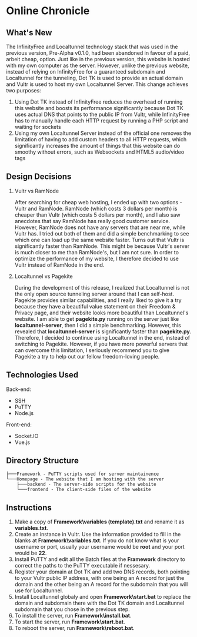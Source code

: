 # Online Chronicle

## What's New

The InfinityFree and Localtunnel technology stack that was used in the previous version, Pre-Alpha v0.1.0, had been abandoned in favour of a paid, arbeit cheap, option. Just like in the previous version, this website is hosted with my own computer as the server. However, unlike the previous website, instead of relying on InfinityFree for a guaranteed subdomain and Localtunnel for the tunneling, Dot TK is used to provide an actual domain and Vultr is used to host my own Localtunnel Server. This change achieves two purposes: 

1. Using Dot TK instead of InfinityFree reduces the overhead of running this website and boosts its performance significantly because Dot TK uses actual DNS that points to the public IP from Vultr, while InfinityFree has to manually handle each HTTP request by running a PHP script and waiting for sockets
2. Using my own Localtunnel Server instead of the official one removes the limitation of having to add custom headers to all HTTP requests, which significantly increases the amount of things that this website can do smoothy without errors, such as Websockets and HTML5 audio/video tags

## Design Decisions

1. Vultr vs RamNode

	After searching for cheap web hosting, I ended up with two options - Vultr and RamNode. RamNode (which costs 3 dollars per month) is cheaper than Vultr (which costs 5 dollars per month), and I also saw anecdotes that say RamNode has really good customer service. However, RamNode does not have any servers that are near me, while Vultr has. I tried out both of them and did a simple benchmarking to see which one can load up the same website faster. Turns out that Vultr is significantly faster than RamNode. This might be because Vultr's server is much closer to me than RamNode's, but I am not sure. In order to optimize the performance of my website, I therefore decided to use Vultr instead of RamNode in the end. 

2. Localtunnel vs Pagekite

	During the development of this release, I realized that Localtunnel is not the only open source tunneling server around that I can self-host. Pagekite provides similar capabilities, and I really liked to give it a try because they have a beautiful value statement on their Freedom & Privacy page, and their website looks more beautiful than Localtunnel's website. I am able to get **pagekite.py** running on the server just like **localtunnel-server**, then I did a simple benchmarking. However, this revealed that **localtunnel-server** is significantly faster than **pagekite.py**. Therefore, I decided to continue using Localtunnel in the end, instead of switching to Pagekite. However, if you have more powerful servers that can overcome this limitation, I seriously recommend you to give Pagekite a try to help out our fellow freedom-loving people. 

## Technologies Used

Back-end: 
- SSH
- PuTTY
- Node.js

Front-end: 
- Socket.IO
- Vue.js

## Directory Structure

```
├───Framework - PuTTY scripts used for server maintainence
└───Homepage - The website that I am hosting with the server
	├───backend - The server-side scripts for the website
	└───frontend - The client-side files of the website
```

## Instructions

1. Make a copy of **Framework\variables (template).txt** and rename it as **variables.txt**. 
2. Create an instance in Vultr. Use the information provided to fill in the blanks at **Framework\variables.txt**. If you do not know what is your username or port, usually your username would be **root** and your port would be **22**. 
3. Install PuTTY and edit all the Batch files at the **Framework** directory to correct the paths to the PuTTY executable if nessesary. 
4. Register your domain at Dot TK and add two DNS records, both pointing to your Vultr public IP address, with one being an A record for just the domain and the other being an A record for the subdomain that you will use for Localtunnel. 
5. Install Localtunnel globaly and open **Framework\start.bat** to replace the domain and subdomain there with the Dot TK domain and Localtunnel subdomain that you chose in the previous step. 
6. To install the server, run **Framework\install.bat**. 
7. To start the server, run **Framework\start.bat**. 
8. To reboot the server, run **Framework\reboot.bat**. 